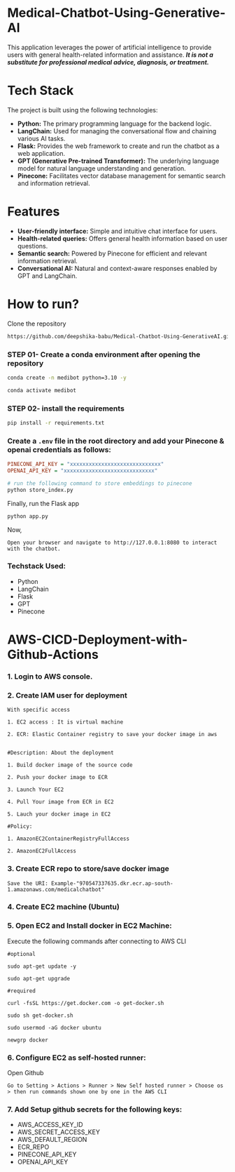 # Medical-Chatbot-Using-Generative-AI
This application leverages the power of artificial intelligence to provide users with general health-related information and assistance. ***It is not a substitute for professional medical advice, diagnosis, or treatment.***

# Tech Stack
The project is built using the following technologies:
- **Python:** The primary programming language for the backend logic.
- **LangChain:** Used for managing the conversational flow and chaining various AI tasks.
- **Flask:** Provides the web framework to create and run the chatbot as a web application.
- **GPT (Generative Pre-trained Transformer):** The underlying language model for natural language understanding and generation.
- **Pinecone:** Facilitates vector database management for semantic search and information retrieval.

# Features
- **User-friendly interface:** Simple and intuitive chat interface for users.
- **Health-related queries:** Offers general health information based on user questions.
- **Semantic search:** Powered by Pinecone for efficient and relevant information retrieval.
- **Conversational AI:** Natural and context-aware responses enabled by GPT and LangChain.


# How to run?

Clone the repository

```bash
https://github.com/deepshika-babu/Medical-Chatbot-Using-GenerativeAI.git
```
### STEP 01- Create a conda environment after opening the repository

```bash
conda create -n medibot python=3.10 -y
```

```bash
conda activate medibot
```


### STEP 02- install the requirements
```bash
pip install -r requirements.txt
```


### Create a `.env` file in the root directory and add your Pinecone & openai credentials as follows:

```ini
PINECONE_API_KEY = "xxxxxxxxxxxxxxxxxxxxxxxxxxxxx"
OPENAI_API_KEY = "xxxxxxxxxxxxxxxxxxxxxxxxxxxxx"
```


```bash
# run the following command to store embeddings to pinecone
python store_index.py
```
Finally, run the Flask app
```bash
python app.py
```

Now,

    Open your browser and navigate to http://127.0.0.1:8080 to interact with the chatbot.


### Techstack Used:

- Python
- LangChain
- Flask
- GPT
- Pinecone


# AWS-CICD-Deployment-with-Github-Actions

### 1. Login to AWS console.
### 2. Create IAM user for deployment

	With specific access

	1. EC2 access : It is virtual machine

	2. ECR: Elastic Container registry to save your docker image in aws


	#Description: About the deployment

	1. Build docker image of the source code

	2. Push your docker image to ECR

	3. Launch Your EC2 

	4. Pull Your image from ECR in EC2

	5. Lauch your docker image in EC2

	#Policy:

	1. AmazonEC2ContainerRegistryFullAccess

	2. AmazonEC2FullAccess

	
### 3. Create ECR repo to store/save docker image
    Save the URI: Example-"970547337635.dkr.ecr.ap-south-1.amazonaws.com/medicalchatbot"

	
### 4. Create EC2 machine (Ubuntu) 

### 5. Open EC2 and Install docker in EC2 Machine:
Execute the following commands after connecting to AWS CLI
	
	#optional

	sudo apt-get update -y

	sudo apt-get upgrade
	
	#required

	curl -fsSL https://get.docker.com -o get-docker.sh

	sudo sh get-docker.sh

	sudo usermod -aG docker ubuntu

	newgrp docker
	
### 6. Configure EC2 as self-hosted runner:
Open Github

    Go to Setting > Actions > Runner > New Self hosted runner > Choose os > then run commands shown one by one in the AWS CLI


### 7. Add Setup github secrets for the following keys:

   - AWS_ACCESS_KEY_ID
   - AWS_SECRET_ACCESS_KEY
   - AWS_DEFAULT_REGION
   - ECR_REPO
   - PINECONE_API_KEY
   - OPENAI_API_KEY